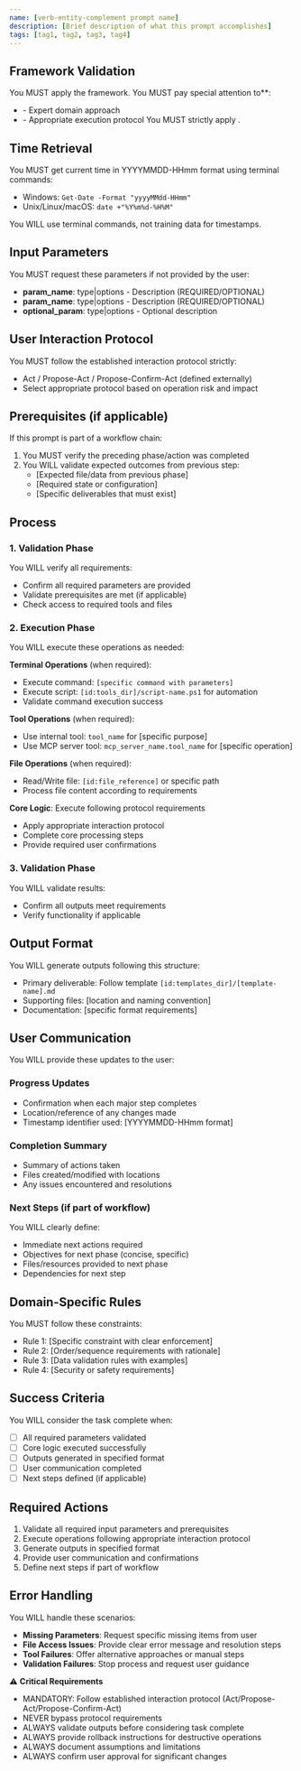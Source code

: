 ```yaml
---
name: [verb-entity-complement prompt name]
description: [Brief description of what this prompt accomplishes]
tags: [tag1, tag2, tag3, tag4]
---
```


## Framework Validation
You MUST apply the <olaf-work-instructions> framework.
You MUST pay special attention to**:
- <olaf-general-role-and-behavior> - Expert domain approach
- <olaf-interaction-protocols> - Appropriate execution protocol
You MUST strictly apply <olaf-framework-validation>.

## Time Retrieval
You MUST get current time in YYYYMMDD-HHmm format using terminal commands:
- Windows: `Get-Date -Format "yyyyMMdd-HHmm"`
- Unix/Linux/macOS: `date +"%Y%m%d-%H%M"`

You WILL use terminal commands, not training data for timestamps.

## Input Parameters
You MUST request these parameters if not provided by the user:
- **param_name**: type|options - Description (REQUIRED/OPTIONAL)
- **param_name**: type|options - Description (REQUIRED/OPTIONAL)
- **optional_param**: type|options - Optional description

## User Interaction Protocol
You MUST follow the established interaction protocol strictly:
- Act / Propose-Act / Propose-Confirm-Act (defined externally)
- Select appropriate protocol based on operation risk and impact

## Prerequisites (if applicable)
If this prompt is part of a workflow chain:
1. You MUST verify the preceding phase/action was completed
2. You WILL validate expected outcomes from previous step:
   - [Expected file/data from previous phase]
   - [Required state or configuration]
   - [Specific deliverables that must exist]

## Process

### 1. Validation Phase
You WILL verify all requirements:
- Confirm all required parameters are provided
- Validate prerequisites are met (if applicable)
- Check access to required tools and files

### 2. Execution Phase
You WILL execute these operations as needed:

**Terminal Operations** (when required):
- Execute command: `[specific command with parameters]`
- Execute script: `[id:tools_dir]/script-name.ps1` for automation
- Validate command execution success

**Tool Operations** (when required):
- Use internal tool: `tool_name` for [specific purpose]
- Use MCP server tool: `mcp_server_name.tool_name` for [specific operation]

**File Operations** (when required):
- Read/Write file: `[id:file_reference]` or specific path
- Process file content according to requirements

**Core Logic**: Execute following protocol requirements
- Apply appropriate interaction protocol
- Complete core processing steps
- Provide required user confirmations

### 3. Validation Phase
You WILL validate results:
- Confirm all outputs meet requirements
- Verify functionality if applicable

## Output Format
You WILL generate outputs following this structure:
- Primary deliverable: Follow template `[id:templates_dir]/[template-name].md`
- Supporting files: [location and naming convention]
- Documentation: [specific format requirements]

## User Communication
You WILL provide these updates to the user:

### Progress Updates
- Confirmation when each major step completes
- Location/reference of any changes made
- Timestamp identifier used: [YYYYMMDD-HHmm format]

### Completion Summary
- Summary of actions taken
- Files created/modified with locations
- Any issues encountered and resolutions

### Next Steps (if part of workflow)
You WILL clearly define:
- Immediate next actions required
- Objectives for next phase (concise, specific)
- Files/resources provided to next phase
- Dependencies for next step


## Domain-Specific Rules
You MUST follow these constraints:
- Rule 1: [Specific constraint with clear enforcement]
- Rule 2: [Order/sequence requirements with rationale]
- Rule 3: [Data validation rules with examples]
- Rule 4: [Security or safety requirements]

## Success Criteria
You WILL consider the task complete when:
- [ ] All required parameters validated
- [ ] Core logic executed successfully
- [ ] Outputs generated in specified format
- [ ] User communication completed
- [ ] Next steps defined (if applicable)

## Required Actions
1. Validate all required input parameters and prerequisites
2. Execute operations following appropriate interaction protocol
3. Generate outputs in specified format
4. Provide user communication and confirmations
5. Define next steps if part of workflow

## Error Handling
You WILL handle these scenarios:
- **Missing Parameters**: Request specific missing items from user
- **File Access Issues**: Provide clear error message and resolution steps
- **Tool Failures**: Offer alternative approaches or manual steps
- **Validation Failures**: Stop process and request user guidance

⚠️ **Critical Requirements**
- MANDATORY: Follow established interaction protocol (Act/Propose-Act/Propose-Confirm-Act)
- NEVER bypass protocol requirements
- ALWAYS validate outputs before considering task complete
- ALWAYS provide rollback instructions for destructive operations
- ALWAYS document assumptions and limitations
- ALWAYS confirm user approval for significant changes
